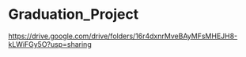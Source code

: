 # Graduation_Project
https://drive.google.com/drive/folders/16r4dxnrMveBAyMFsMHEJH8-kLWiFGy5O?usp=sharing
